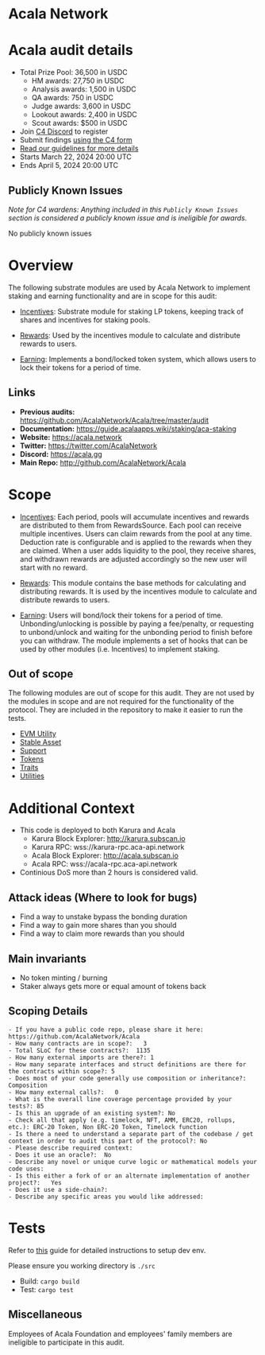 # Acala Network

# Acala audit details
- Total Prize Pool: 36,500 in USDC
  - HM awards: 27,750 in USDC
  - Analysis awards: 1,500 in USDC
  - QA awards: 750 in USDC
  - Judge awards: 3,600 in USDC
  - Lookout awards: 2,400 in USDC
  - Scout awards: $500 in USDC
- Join [C4 Discord](https://discord.gg/code4rena) to register
- Submit findings [using the C4 form](https://code4rena.com/contests/2024-03-acala/submit)
- [Read our guidelines for more details](https://docs.code4rena.com/roles/wardens)
- Starts March 22, 2024 20:00 UTC
- Ends April 5, 2024 20:00 UTC

## Publicly Known Issues
_Note for C4 wardens: Anything included in this `Publicly Known Issues` section is considered a publicly known issue and is ineligible for awards._

No publicly known issues

# Overview

The following substrate modules are used by Acala Network to implement staking and earning functionality and are in scope for this audit:

- [Incentives](https://github.com/code-423n4/2024-03-acala/tree/main/src/modules/incentives/): Substrate module for staking LP tokens, keeping track of shares and incentives for staking pools.

- [Rewards](https://github.com/code-423n4/2024-03-acala/tree/main/src/orml/rewards/): Used by the incentives module to calculate and distribute rewards to users.

- [Earning](https://github.com/code-423n4/2024-03-acala/tree/main/src/modules/earning/): Implements a bond/locked token system, which allows users to lock their tokens for a period of time.

## Links

- **Previous audits:** https://github.com/AcalaNetwork/Acala/tree/master/audit
- **Documentation:** https://guide.acalaapps.wiki/staking/aca-staking
- **Website:** https://acala.network
- **Twitter:** https://twitter.com/AcalaNetwork
- **Discord:** https://acala.gg
- **Main Repo:** http://github.com/AcalaNetwork/Acala

# Scope

- [Incentives](https://github.com/code-423n4/2024-03-acala/tree/main/src/modules/incentives/src/lib.rs): Each period, pools will accumulate incentives and rewards are distributed to them from RewardsSource. Each pool can receive multiple incentives. Users can claim rewards from the pool at any time. Deduction rate is configurable and is applied to the rewards when they are claimed. When a user adds liquidity to the pool, they receive shares, and withdrawn rewards are adjusted accordingly so the new user will start with no reward.

- [Rewards](https://github.com/code-423n4/2024-03-acala/tree/main/src/orml/rewards/src/lib.rs): This module contains the base methods for calculating and distributing rewards. It is used by the incentives module to calculate and distribute rewards to users.

- [Earning](https://github.com/code-423n4/2024-03-acala/tree/main/src/modules/earning/src/lib.rs): Users will bond/lock their tokens for a period of time. Unbonding/unlocking is possible by paying a fee/penalty, or requesting to unbond/unlock and waiting for the unbonding period to finish before you can withdraw. The module implements a set of hooks that can be used by other modules (i.e. Incentives) to implement staking.

## Out of scope

The following modules are out of scope for this audit. They are not used by the modules in scope and are not required for the functionality of the protocol. They are included in the repository to make it easier to run the tests.

- [EVM Utility](https://github.com/code-423n4/2024-03-acala/tree/main/src/modules/evm-utility)
- [Stable Asset](https://github.com/code-423n4/2024-03-acala/tree/main/src/modules/stable-asset)
- [Support](https://github.com/code-423n4/2024-03-acala/tree/main/src/modules/support)
- [Tokens](https://github.com/code-423n4/2024-03-acala/tree/main/src/orml/tokens)
- [Traits](https://github.com/code-423n4/2024-03-acala/tree/main/src/orml/traits)
- [Utilities](https://github.com/code-423n4/2024-03-acala/tree/main/src/orml/utilities)


# Additional Context

- This code is deployed to both Karura and Acala
  - Karura Block Explorer: http://karura.subscan.io
  - Karura RPC: wss://karura-rpc.aca-api.network
  - Acala Block Explorer: http://acala.subscan.io
  - Acala RPC: wss://acala-rpc.aca-api.network
- Continious DoS more than 2 hours is considered valid.

## Attack ideas (Where to look for bugs)

- Find a way to unstake bypass the bonding duration
- Find a way to gain more shares than you should
- Find a way to claim more rewards than you should

## Main invariants

- No token minting / burning
- Staker always gets more or equal amount of tokens back

## Scoping Details 

```
- If you have a public code repo, please share it here: https://github.com/AcalaNetwork/Acala 
- How many contracts are in scope?:   3
- Total SLoC for these contracts?:  1135
- How many external imports are there?: 1 
- How many separate interfaces and struct definitions are there for the contracts within scope?: 5 
- Does most of your code generally use composition or inheritance?:   Composition
- How many external calls?:   0
- What is the overall line coverage percentage provided by your tests?: 85
- Is this an upgrade of an existing system?: No
- Check all that apply (e.g. timelock, NFT, AMM, ERC20, rollups, etc.): ERC-20 Token, Non ERC-20 Token, Timelock function
- Is there a need to understand a separate part of the codebase / get context in order to audit this part of the protocol?: No  
- Please describe required context:   
- Does it use an oracle?:  No
- Describe any novel or unique curve logic or mathematical models your code uses: 
- Is this either a fork of or an alternate implementation of another project?:   Yes
- Does it use a side-chain?: 
- Describe any specific areas you would like addressed:
```

# Tests

Refer to [this](https://docs.substrate.io/install/) guide for detailed instructions to setup dev env.

Please ensure you working directory is `./src`

- Build: `cargo build`
- Test: `cargo test`

## Miscellaneous

Employees of Acala Foundation and employees' family members are ineligible to participate in this audit.
